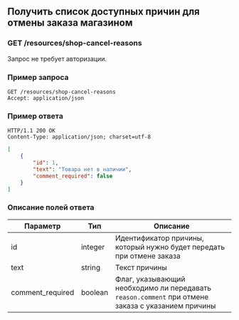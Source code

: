 ## Получить список доступных причин для отмены заказа магазином

### GET /resources/shop-cancel-reasons

Запрос не требует авторизации.

### Пример запроса

```http
GET /resources/shop-cancel-reasons
Accept: application/json
```

### Пример ответа

```http
HTTP/1.1 200 OK
Content-Type: application/json; charset=utf-8
```
```json
[
    {
        "id": 1,
        "text": "Товара нет в наличии",
        "comment_required": false
    }
]
```

### Описание полей ответа

|Параметр|Тип|Описание|
|---|---|---|
|id|integer|Идентификатор причины, который нужно будет передать при отмене заказа|
|text|string|Текст причины|
|comment_required|boolean|Флаг, указывающий необходимо ли передавать `reason.comment` при отмене заказа с указанием причины|
